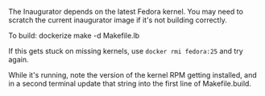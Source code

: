 The Inaugurator depends on the latest Fedora kernel. You may need to scratch the current inaugurator image if it's not building correctly.


To build:
    dockerize make -d Makefile.lb

If this gets stuck on missing kernels, use `docker rmi fedora:25` and try again.

While it's running, note the version of the kernel RPM getting installed, and in a second terminal update that string into the first line of Makefile.build.
